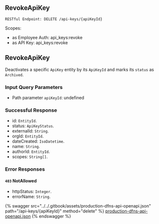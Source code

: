 
## RevokeApiKey
`RESTful Endpoint: DELETE /api-keys/{apiKeyId}`

Scopes:
 * as Employee Auth: api_keys:revoke
 * as API Key: api_keys:revoke


## RevokeApiKey

Deactivates a specific `ApiKey` entity by its `ApiKeyId` and marks its `status` as `Archived`.

### Input Query Parameters
* Path parameter `apiKeyId`: undefined  
  

### Successful Response
* id: `EntityId`. 
* status: `ApiKeyStatus`. 
* externalId: `String`. 
* orgId: `EntityId`. 
* dateCreated: `IsoDatetime`. 
* name: `String`. 
* authorId: `EntityId`. 
* scopes: `String[]`. 

### Error Responses
#### `403` **NotAllowed** 

* httpStatus: `Integer`. 
* errorName: `String`. 

{% swagger src="../../.gitbook/assets/production-dfns-api-openapi.json" path="/api-keys/{apiKeyId}" method="delete" %}
[production-dfns-api-openapi.json](../../.gitbook/assets/production-dfns-api-openapi.json)
{% endswagger %}
